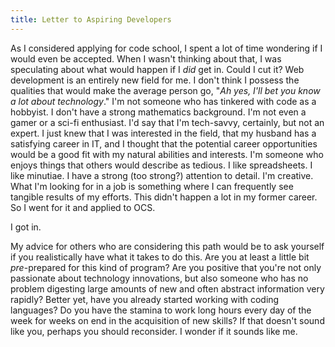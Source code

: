 ```yaml
---
title: Letter to Aspiring Developers
---
```


As I considered applying for code school, I spent a lot of time wondering if I would even be accepted. When I wasn't thinking about that, I was speculating about what would happen if I <i>did</i> get in. Could I cut it? Web development is an entirely new field for me. I don't think I possess the qualities that would make the average person go, "<i>Ah yes, I'll bet you know a lot about technology</i>." I'm not someone who has tinkered with code as a hobbyist. I don't have a strong mathematics background. I'm not even a gamer or a sci-fi enthusiast. I'd say that I'm tech-savvy, certainly, but not an expert. I just knew that I was interested in the field, that my husband has a satisfying career in IT, and I thought that the potential career opportunities would be a good fit with my natural abilities and interests. I'm someone who enjoys things that others would describe as tedious. I like spreadsheets. I like minutiae. I have a strong (too strong?) attention to detail. I'm creative. What I'm looking for in a job is something where I can frequently see tangible results of my efforts. This didn't happen a lot in my former career. So I went for it and applied to OCS. 

I got in. 

My advice for others who are considering this path would be to ask yourself if you realistically have what it takes to do this. Are you at least a little bit <i>pre</i>-prepared for this kind of program? Are you positive that you're not only passionate about technology innovations, but also someone who has no problem digesting large amounts of new and often abstract information very rapidly? Better yet, have you already started working with coding languages? Do you have the stamina to work long hours every day of the week for weeks on end in the acquisition of new skills? If that doesn't sound like you, perhaps you should reconsider. I wonder if it sounds like me.